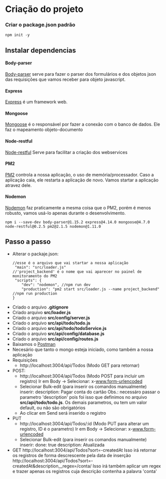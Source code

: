 # Criação do projeto

### Criar o package.json padrão
```
npm init -y
```

## Instalar dependencias
#### Body-parser
[Body-parser](https://github.com/expressjs/body-parser) serve para fazer o parser dos formulários e dos objetos json das requisições que vamos receber para objeto javascript.
#### Express
[Express](http://expressjs.com/) é um framework web.
#### Mongoose
[Mongoose](http://mongoosejs.com/) é o responsável por fazer a conexão com o banco de dados. Ele faz o mapeamento objeto-documento
#### Node-restful
[Node-restful](https://github.com/baugarten/node-restful) Serve para facilitar a criação dos webservices
#### PM2
[PM2](http://pm2.keymetrics.io/) controla a nossa aplicação, o uso de memória/processador. Caso a aplicação caia, ele restarta a aplicação de novo. Vamos startar a aplicação atravez dele. 
#### Nodemon
[Nodemon](https://nodemon.io/) faz praticamente a mesma coisa que o PM2, porém é menos robusto, vamos usá-lo apenas durante o desenvolvimento.

```
npm i --save-dev body-parser@1.15.2 express@4.14.0 mongoose@4.7.0 node-restful@0.2.5 pm2@2.1.5 nodemon@1.11.0
```


## Passo a passo 
* Alterar o packaje.json: 
	```
	//esse é o arquivo que vai startar a nossa aplicação
	 "main": "src/loader.js" 
	//'project_backend' é o nome que vai aparecer no painel de monitoramento do PM2
	 "scripts": {
		"dev": "nodemon", //npm run dev
		"production": "pm2 start src/loader.js --name project_backend"  //npm run production
	}
	```
* Criado o arquivo **.gitignore**
* Criado arquivo **src/loader.js**
* Criado o arquivo **src/config/server.js**
* Criado o arquivo **src/api/todo/todo.js**
* Criado o arquivo **src/api/todo/todoService.js**
* Criado o arquivo **src/api/config/database.js**
* Criado o arquivo **src/api/config/routes.js**
* Baixamos o [Postman](https://www.getpostman.com/)
* Necesário que tanto o mongo esteja iniciado, como também a nossa aplicação
* Requisições
    * http://localhost:3004/api/Todos (Modo GET para retornar)
* POST:
    * http://localhost:3004/api/Todos (Modo POST para incluir um registro)
    Ir em Body -> Selecionar: x-www.form-urlencoded
    * Selecionar Bulk-edit (para inserir os comandos manualmente)
    inserir: description: Pagar conta do cartão
    Obs.: necessáro passar o parametro 'description' pois foi isso que definimos no arquivo **src/api/todo/todo.js**. Os demais parametros, ou tem um valor default, ou não são obrigatórios
    * Ao clicar em Send será inserido o registro
* PUT
    * http://localhost:3004/api/Todos/:id (Modo PUT para alterar um registro, ID é o parametro)
    Ir em Body -> Selecionar: x-www.form-urlencoded
    * Selecionar Bulk-edit (para inserir os comandos manualmente)
    inserir: 
    done: true
    description: Atualizada
* GET
    http://localhost:3004/api/Todos?sort=-createdAt
    Isso irá retornar os registros de forma descrescente pela data de inserção
    <br>
    http://localhost:3004/api/Todos?sort=-createdAt&description__regex=/conta/
    Isso irá também aplicar um regex e trazer apenas os registros cuja descrição contenha a palavra 'conta'